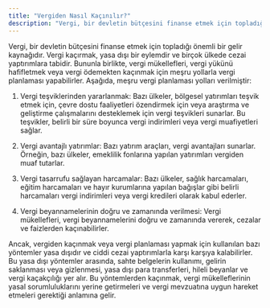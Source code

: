 ```yaml
---
title: "Vergiden Nasıl Kaçınılır?"
description: "Vergi, bir devletin bütçesini finanse etmek için topladığı önemli bir gelir kaynağıdır."
---
```


Vergi, bir devletin bütçesini finanse etmek için topladığı önemli bir gelir kaynağıdır. Vergi kaçırmak, yasa dışı bir eylemdir ve birçok ülkede cezai yaptırımlara tabidir. Bununla birlikte, vergi mükellefleri, vergi yükünü hafifletmek veya vergi ödemekten kaçınmak için meşru yollarla vergi planlaması yapabilirler. Aşağıda, meşru vergi planlaması yolları verilmiştir:

1. Vergi teşviklerinden yararlanmak: Bazı ülkeler, bölgesel yatırımları teşvik etmek için, çevre dostu faaliyetleri özendirmek için veya araştırma ve geliştirme çalışmalarını desteklemek için vergi teşvikleri sunarlar. Bu teşvikler, belirli bir süre boyunca vergi indirimleri veya vergi muafiyetleri sağlar.

2. Vergi avantajlı yatırımlar: Bazı yatırım araçları, vergi avantajları sunarlar. Örneğin, bazı ülkeler, emeklilik fonlarına yapılan yatırımları vergiden muaf tutarlar.

3. Vergi tasarrufu sağlayan harcamalar: Bazı ülkeler, sağlık harcamaları, eğitim harcamaları ve hayır kurumlarına yapılan bağışlar gibi belirli harcamaları vergi indirimleri veya vergi kredileri olarak kabul ederler.

4. Vergi beyannamelerinin doğru ve zamanında verilmesi: Vergi mükellefleri, vergi beyannamelerini doğru ve zamanında vererek, cezalar ve faizlerden kaçınabilirler.

Ancak, vergiden kaçınmak veya vergi planlaması yapmak için kullanılan bazı yöntemler yasa dışıdır ve ciddi cezai yaptırımlarla karşı karşıya kalabilirler. Bu yasa dışı yöntemler arasında, sahte belgelerin kullanımı, gelirin saklanması veya gizlenmesi, yasa dışı para transferleri, hileli beyanlar ve vergi kaçakçılığı yer alır. Bu yöntemlerden kaçınmak, vergi mükelleflerinin yasal sorumluluklarını yerine getirmeleri ve vergi mevzuatına uygun hareket etmeleri gerektiği anlamına gelir.
